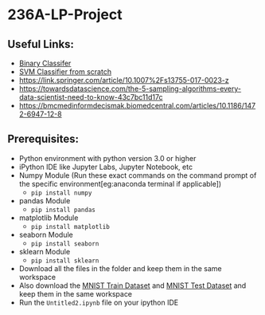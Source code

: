 # 236A-LP-Project

## Useful Links:
- [Binary Classifer](https://www.kaggle.com/lailaelmahmoudi123/binary-classification-for-the-mnist-dataset)
- [SVM Classifier from scratch](https://towardsdatascience.com/svm-implementation-from-scratch-python-2db2fc52e5c2)
- https://link.springer.com/article/10.1007%2Fs13755-017-0023-z
- https://towardsdatascience.com/the-5-sampling-algorithms-every-data-scientist-need-to-know-43c7bc11d17c
- https://bmcmedinformdecismak.biomedcentral.com/articles/10.1186/1472-6947-12-8

## Prerequisites:
- Python environment with python version 3.0 or higher
- iPython IDE like Jupyter Labs, Jupyter Notebook, etc
- Numpy Module (Run these exact commands on the command prompt of the specific environment[eg:anaconda terminal if applicable])
  - `pip install numpy`
- pandas Module
  - `pip install pandas`
- matplotlib Module
  - `pip install matplotlib`
- seaborn Module
  - `pip install seaborn`
- sklearn Module
  - `pip install sklearn`
- Download all the files in the folder and keep them in the same workspace
- Also download the [MNIST Train Dataset](https://www.kaggle.com/lailaelmahmoudi123/binary-classification-for-the-mnist-dataset/data?select=train.csv) and [MNIST Test Dataset](https://www.kaggle.com/lailaelmahmoudi123/binary-classification-for-the-mnist-dataset/data?select=test.csv) and keep them in the same workspace
- Run the `Untitled2.ipynb` file on your ipython IDE
